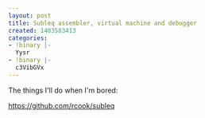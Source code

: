```yaml
---
layout: post
title: Subleq assembler, virtual machine and debugger
created: 1403583413
categories:
- !binary |-
  Yysr
- !binary |-
  c3VibGVx
---
```

The things I'll do when I'm bored:

https://github.com/rcook/subleq
